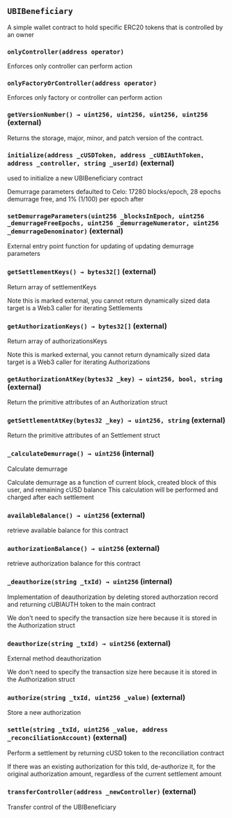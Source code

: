 ## `UBIBeneficiary`



A simple wallet contract to hold specific ERC20 tokens that is controlled by an owner



### `onlyController(address operator)`

Enforces only controller can perform action



### `onlyFactoryOrController(address operator)`

Enforces only factory or controller can perform action




### `getVersionNumber() → uint256, uint256, uint256, uint256` (external)

Returns the storage, major, minor, and patch version of the contract.




### `initialize(address _cUSDToken, address _cUBIAuthToken, address _controller, string _userId)` (external)

used to initialize a new UBIBeneficiary contract



Demurrage parameters defaulted to Celo: 17280 blocks/epoch, 28 epochs demurrage free, and 1% (1/100) per epoch after

### `setDemurrageParameters(uint256 _blocksInEpoch, uint256 _demurrageFreeEpochs, uint256 _demurrageNumerator, uint256 _demurrageDenominator)` (external)

External entry point function for updating of updating demurrage parameters





### `getSettlementKeys() → bytes32[]` (external)

Return array of settlementKeys



Note this is marked external, you cannot return dynamically sized data target is a Web3 caller for iterating Settlements


### `getAuthorizationKeys() → bytes32[]` (external)

Return array of authorizationsKeys



Note this is marked external, you cannot return dynamically sized data target is a Web3 caller for iterating Authorizations


### `getAuthorizationAtKey(bytes32 _key) → uint256, bool, string` (external)

Return the primitive attributes of an Authorization struct





### `getSettlementAtKey(bytes32 _key) → uint256, string` (external)

Return the primitive attributes of an Settlement struct





### `_calculateDemurrage() → uint256` (internal)

Calculate demurrage



Calculate demurrage as a function of current block, created block of this user, and remaining cUSD balance
This calculation will be performed and charged after each settlement

### `availableBalance() → uint256` (external)

retrieve available balance for this contract





### `authorizationBalance() → uint256` (external)

retrieve authorization balance for this contract





### `_deauthorize(string _txId) → uint256` (internal)

Implementation of deauthorization by deleting stored authorzation record and returning cUBIAUTH token to the main contract



We don't need to specify the transaction size here because it is stored in the Authorization struct


### `deauthorize(string _txId) → uint256` (external)

External method deauthorization



We don't need to specify the transaction size here because it is stored in the Authorization struct


### `authorize(string _txId, uint256 _value)` (external)

Store a new authorization 





### `settle(string _txId, uint256 _value, address _reconciliationAccount)` (external)

Perform a settlement by returning cUSD token to the reconciliation contract



If there was an existing authorization for this txId, de-authorize it, for the original authorization amount, regardless of the current settlement amount


### `transferController(address _newController)` (external)

Transfer control of the UBIBeneficiary







